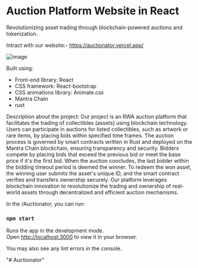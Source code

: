 # Auction Platform Website in React

Revolutionizing asset trading through blockchain-powered auctions and tokenization.

Intract with our website:- https://auctionator.vercel.app/

![image](https://github.com/projectman14/Auctionator/assets/149526600/21190458-aa87-4877-a5de-0641918a6134)

Built using:

- Front-end library: React
- CSS framework: React-bootstrap
- CSS animations library: Animate.css
- Mantra Chain
- rust

Description about the project:
Our project is an RWA auction platform that facilitates the trading of collectibles (assets) using blockchain technology. Users can participate in auctions for listed collectibles, such as artwork or rare items, by placing bids within specified time frames. The auction process is governed by smart contracts written in Rust and deployed on the Mantra Chain blockchain, ensuring transparency and security. Bidders compete by placing bids that exceed the previous bid or meet the base price if it's the first bid. When the auction concludes, the last bidder within the bidding timeout period is deemed the winner. To redeem the won asset, the winning user submits the asset's unique ID, and the smart contract verifies and transfers ownership securely. Our platform leverages blockchain innovation to revolutionize the trading and ownership of real-world assets through decentralized and efficient auction mechanisms.


In the /Auctionator, you can run:

### `npm start`

Runs the app in the development mode.\
Open [http://localhost:3000](http://localhost:3000) to view it in your browser.

You may also see any lint errors in the console.

"# Auctionator" 
